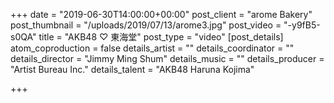 +++
date = "2019-06-30T14:00:00+00:00"
post_client = "arome Bakery"
post_thumbnail = "/uploads/2019/07/13/arome3.jpg"
post_video = "-y9fB5-s0QA"
title = "AKB48 ♡ 東海堂"
post_type = "video"
[post_details]
atom_coproduction = false
details_artist = ""
details_coordinator = ""
details_director = "Jimmy Ming Shum"
details_music = ""
details_producer = "Artist Bureau Inc."
details_talent = "AKB48 Haruna Kojima"

+++
